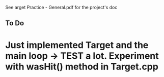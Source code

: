 See arget Practice - General.pdf for the project's doc


To Do
-----

# Just implemented Target and the main loop -> TEST a lot. Experiment with wasHit() method in Target.cpp
